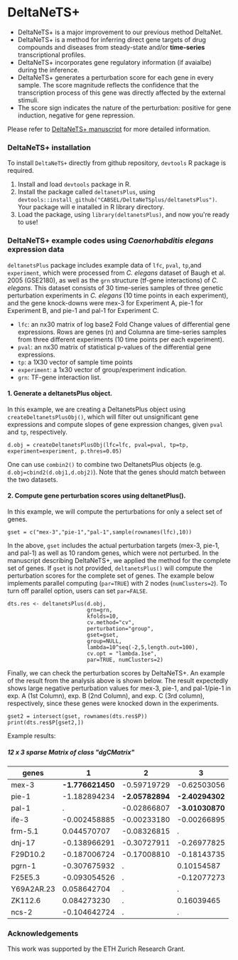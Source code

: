 

# DeltaNeTS+

- DeltaNeTS+ is a major improvement to our previous method DeltaNet.
- DeltaNeTS+ is a method for inferring direct gene targets of drug compounds and diseases from steady-state and/or __time-series__ transcriptional profiles. 
- DeltaNeTS+ incorporates gene regulatory information (if avaialbe) during the inference. 
- DeltaNeTS+ generates a perturbation score for each gene in every sample. The score magnitude reflects the confidence that the transcription process of this gene was directly affected by the external stimuli. 
- The score sign indicates the nature of the perturbation: positive for gene induction, negative for gene repression.

Please refer to [DeltaNeTS+ manuscript](https://www.biorxiv.org/content/10.1101/788968v1) for more detailed information.

### DeltaNeTS+ installation
To install `DeltaNeTS+` directly from github repository, `devtools` R package is required. 

1. Install and load `devtools` package in R.
2. Install the package called `deltanetsPlus`, using `devtools::install_github("CABSEL/DeltaNeTSplus/deltanetsPlus")`. Your package will e inatalled in R library directory.
3. Load the package, using `library(deltanetsPlus)`, and now you're ready to use!


### DeltaNeTS+ example codes using *Caenorhabditis elegans* expression data

`deltanetsPlus` package includes example data of `lfc`, `pval`, `tp`,and `experiment`, which were processed from *C. elegans* dataset of Baugh et al. 2005 (GSE2180), as well as the `grn` structure (tf-gene interactions) of *C. elegans*. This dataset consists of 30 time-series samples of three genetic perturbation experiments in *C. elegans* (10 time points in each experiment), and the gene knock-downs were mex-3 for Experiment A, pie-1 for Experiment B, and pie-1 and pal-1 for Experiment C.

- `lfc`: an nx30 matrix of log base2 Fold Change values of differential gene expressions. Rows are genes (n) and Columna are time-series samples from three different experiments (10 time points per each experiment).  
- `pval`: an nx30 matrix of statistical p-values of the differential gene expressions.
- `tp`: a 1X30 vector of sample time points
- `experiment`: a 1x30 vector of group/experiment indication.
- `grn`: TF-gene interaction list.

#### 1. Generate a deltanetsPlus object.

In this example, we are creating a DeltanetsPlus object using `createDeltanetsPlusObj()`, which will filter out unsignificant gene expressions and compute slopes of gene expression changes, given `pval` and `tp`, respectively. 
 
```{r warning=FALSE,eval=FALSE,echo=TRUE}
d.obj = createDeltanetsPlusObj(lfc=lfc, pval=pval, tp=tp, experiment=experiment, p.thres=0.05)
```

One can use `combin2()` to combine two DeltanetsPlus objects (e.g. `d.obj=cbind2(d.obj1,d.obj2)`). Note that the genes should match between the two datasets.

#### 2. Compute gene perturbation scores using deltanetPlus().

In this example, we will compute the perturbations for only a select set of genes.

```{r warning=FALSE,eval=FALSE,echo=TRUE}
gset = c("mex-3","pie-1","pal-1",sample(rownames(lfc),10))
```
In the above, `gset` includes the actual perturbation targets (mex-3, pie-1, and pal-1) as well as 10 random genes, which were not perturbed. In the manuscript describing DeltaNeTS+, we applied the method for the complete set of genes. If `gset` is not provided, `deltanetsPlus()` will compute the perturbation scores for the complete set of genes. The example below implements parallel computing (`par=TRUE`) with 2 nodes (`numClusters=2`). To turn off parallel option, users can set `par=FALSE`.

```{r warning=FALSE,eval=FALSE,echo=TRUE}
dts.res <- deltanetsPlus(d.obj, 
                         grn=grn, 
                         kfolds=10,
                         cv.method="cv",
                         perturbation="group",
                         gset=gset,
                         group=NULL,
                         lambda=10^seq(-2,5,length.out=100),
                         cv.opt = "lambda.1se",
                         par=TRUE, numClusters=2)
```

Finally, we can check the perturbation scores by DeltaNeTS+. An example of the result from the analysis above is shown below. The result expectedly shows large negative perturbation values for mex-3, pie-1, and pal-1/pie-1 in exp. A (1st Column), exp. B (2nd Column), and exp. C (3rd column), respectively, since these genes were knocked down in the experiments. 


```{r warning=FALSE,eval=FALSE,echo=TRUE}
gset2 = intersect(gset, rownames(dts.res$P))
print(dts.res$P[gset2,])
```

Example results:
##### __12 x 3 sparse Matrix of class "dgCMatrix"__


genes    |             1|           2|           3
--- | --- | --- | --- 
mex-3    |  **-1.776621450**| -0.59719729| -0.62503056
pie-1    |  -1.182894234| **-2.05782894**| **-2.40294302**
pal-1    |   .          | -0.02866807| **-3.01030870**
ife-3    |  -0.002458885| -0.00233180| -0.00266895
frm-5.1  |   0.044570707| -0.08326815|  .         
dnj-17   |  -0.138966291| -0.30727911| -0.26977825
F29D10.2 |  -0.187006724| -0.17008810| -0.18143735
pgrn-1   |  -0.307675932|  .         |  0.10154587
F25E5.3  |  -0.093054526|  .         | -0.12077273
Y69A2AR.23|  0.058642704|  .         |  .         
ZK112.6   |  0.084273230|  .         |  0.16039465
ncs-2     | -0.104642724|  .         |  .         



### Acknowledgements
This work was supported by the ETH Zurich Research Grant.



